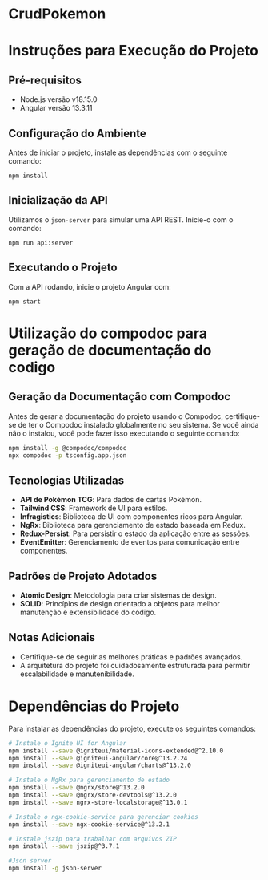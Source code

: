 # CrudPokemon

# Instruções para Execução do Projeto

## Pré-requisitos

- Node.js versão v18.15.0
- Angular versão 13.3.11

## Configuração do Ambiente

Antes de iniciar o projeto, instale as dependências com o seguinte comando:

`npm install`

## Inicialização da API

Utilizamos o `json-server` para simular uma API REST. Inicie-o com o comando:

`npm run api:server`

## Executando o Projeto

Com a API rodando, inicie o projeto Angular com:

`npm start`

# Utilização do compodoc para geração de documentação do codigo

## Geração da Documentação com Compodoc

Antes de gerar a documentação do projeto usando o Compodoc, certifique-se de ter o Compodoc instalado globalmente no seu sistema. Se você ainda não o instalou, você pode fazer isso executando o seguinte comando:

````bash
npm install -g @compodoc/compodoc
npx compodoc -p tsconfig.app.json
````

## Tecnologias Utilizadas

- **API de Pokémon TCG**: Para dados de cartas Pokémon.
- **Tailwind CSS**: Framework de UI para estilos.
- **Infragistics**: Biblioteca de UI com componentes ricos para Angular.
- **NgRx**: Biblioteca para gerenciamento de estado baseada em Redux.
- **Redux-Persist**: Para persistir o estado da aplicação entre as sessões.
- **EventEmitter**: Gerenciamento de eventos para comunicação entre componentes.

## Padrões de Projeto Adotados

- **Atomic Design**: Metodologia para criar sistemas de design.
- **SOLID**: Princípios de design orientado a objetos para melhor manutenção e extensibilidade do código.

## Notas Adicionais

- Certifique-se de seguir as melhores práticas e padrões avançados.
- A arquitetura do projeto foi cuidadosamente estruturada para permitir escalabilidade e manutenibilidade.

# Dependências do Projeto

Para instalar as dependências do projeto, execute os seguintes comandos:

```bash
# Instale o Ignite UI for Angular
npm install --save @igniteui/material-icons-extended@^2.10.0
npm install --save @igniteui-angular/core@^13.2.24
npm install --save @igniteui-angular/charts@^13.2.0

# Instale o NgRx para gerenciamento de estado
npm install --save @ngrx/store@^13.2.0
npm install --save @ngrx/store-devtools@^13.2.0
npm install --save ngrx-store-localstorage@^13.0.1

# Instale o ngx-cookie-service para gerenciar cookies
npm install --save ngx-cookie-service@^13.2.1

# Instale jszip para trabalhar com arquivos ZIP
npm install --save jszip@^3.7.1

#Json server
npm install -g json-server
````
